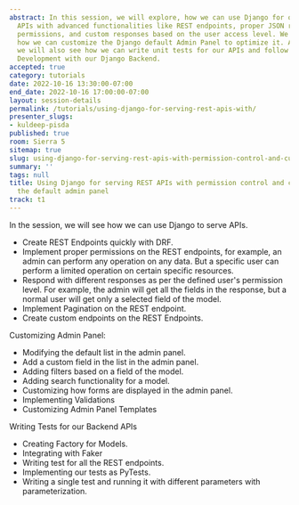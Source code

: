 ```yaml
---
abstract: In this session, we will explore, how we can use Django for only serving
  APIs with advanced functionalities like REST endpoints, proper JSON responses, custom
  permissions, and custom responses based on the user access level. We will also see
  how we can customize the Django default Admin Panel to optimize it. Additionally,
  we will also see how we can write unit tests for our APIs and follow Test Driven
  Development with our Django Backend.
accepted: true
category: tutorials
date: 2022-10-16 13:30:00-07:00
end_date: 2022-10-16 17:00:00-07:00
layout: session-details
permalink: /tutorials/using-django-for-serving-rest-apis-with/
presenter_slugs:
- kuldeep-pisda
published: true
room: Sierra 5
sitemap: true
slug: using-django-for-serving-rest-apis-with-permission-control-and-customizing-the-default-admin-panel
summary: ''
tags: null
title: Using Django for serving REST APIs with permission control and customizing
  the default admin panel
track: t1
---
```


In the session, we will see how we can use Django to serve APIs.
- Create REST Endpoints quickly with DRF.
- Implement proper permissions on the REST endpoints, for example, an admin can perform any operation on any data. But a specific user can perform a limited operation on certain specific resources. 
- Respond with different responses as per the defined user's permission level. For example, the admin will get all the fields in the response, but a normal user will get only a selected field of the model.
- Implement Pagination on the REST endpoint.
- Create custom endpoints on the REST Endpoints.

Customizing Admin Panel:
- Modifying the default list in the admin panel.
- Add a custom field in the list in the admin panel.
- Adding filters based on a field of the model.
- Adding search functionality for a model.
- Customizing how forms are displayed in the admin panel.
- Implementing Validations
- Customizing Admin Panel Templates

Writing Tests for our Backend APIs
- Creating Factory for Models.
- Integrating with Faker
- Writing test for all the REST endpoints.
- Implementing our tests as PyTests.
- Writing a single test and running it with different parameters with parameterization.
